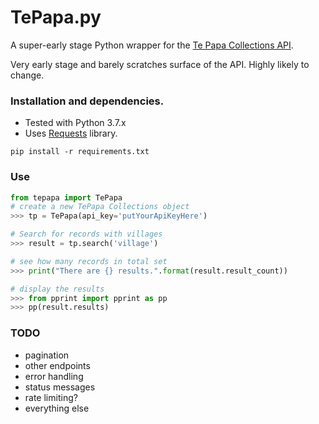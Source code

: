 # TePapa.py

A super-early stage Python wrapper for the [Te Papa Collections API](https://github.com/te-papa/collections-api/wiki).

Very early stage and barely scratches surface of the API. Highly likely to change.

### Installation and dependencies.

- Tested with Python 3.7.x
- Uses [Requests](http://docs.python-requests.org/en/master/) library.

```
pip install -r requirements.txt
```

### Use

```python
from tepapa import TePapa
# create a new TePapa Collections object
>>> tp = TePapa(api_key='putYourApiKeyHere')

# Search for records with villages
>>> result = tp.search('village')

# see how many records in total set
>>> print("There are {} results.".format(result.result_count))

# display the results
>>> from pprint import pprint as pp
>>> pp(result.results)
```

### TODO

- pagination
- other endpoints
- error handling
- status messages
- rate limiting?
- everything else
